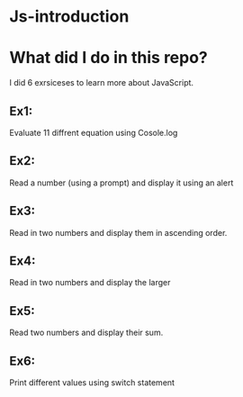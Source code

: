 # Js-introduction

# What did I do in this repo?
I did 6 exrsiceses to learn more about JavaScript.

## Ex1: 
Evaluate 11 diffrent equation using Cosole.log
## Ex2: 
Read a number (using a prompt) and display it using an alert
## Ex3: 
Read in two numbers and display them in ascending order.
## Ex4: 
Read in two numbers and display the larger
## Ex5: 
Read two numbers and display their sum. 
## Ex6: 
Print different values using switch statement
